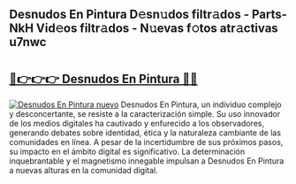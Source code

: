 ## Desnudos En Pintura D𝚎sn𝚞dos filtr𝚊dos - Parts-NkH Vid𝚎os filtr𝚊dos - N𝚞evas f𝚘tos atr𝚊ctivas u7nwc

# <h2><a href="http://mb5c8c7.tromn.icu/?c=Desnudos+En+Pintura">🔗👉👉👉 Desnudos En Pintura 🔗🔗</a></h2>

[![Desnudos En Pintura nuevo](https://i.imgur.com/pEAQMta.gif)](http://mb5c8c7.tromn.icu/?c=Desnudos+En+Pintura)
Desnudos En Pintura, un individuo complejo y desconcertante, se resiste a la caracterización simple. Su uso innovador de los medios digitales ha cautivado y enfurecido a los observadores, generando debates sobre identidad, ética y la naturaleza cambiante de las comunidades en línea. A pesar de la incertidumbre de sus próximos pasos, su impacto en el ámbito digital es significativo. La determinación inquebrantable y el magnetismo innegable impulsan a Desnudos En Pintura a nuevas alturas en la comunidad digital.
